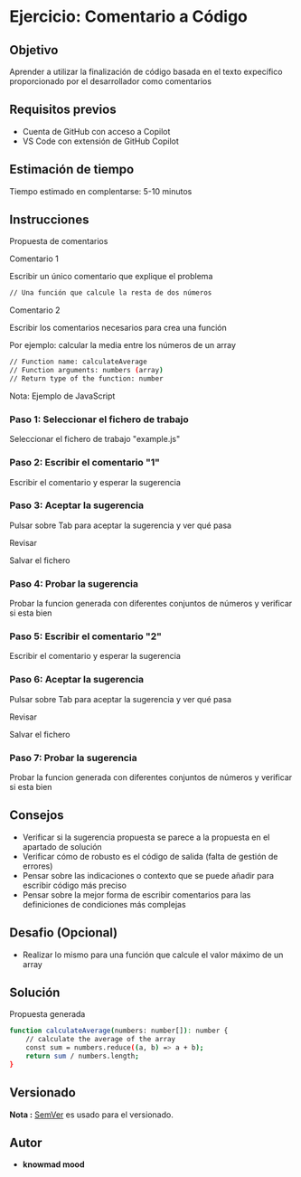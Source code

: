 # Ejercicio: Comentario a Código

## Objetivo

Aprender a utilizar la finalización de código basada en el texto expecífico proporcionado por el desarrollador como comentarios

## Requisitos previos

- Cuenta de GitHub con acceso a Copilot
- VS Code con extensión de GitHub Copilot

## Estimación de tiempo

Tiempo estimado en complentarse: 5-10 minutos

## Instrucciones

Propuesta de comentarios

Comentario 1

Escribir un único comentario que explique el problema

```bash
// Una función que calcule la resta de dos números
```

Comentario 2

Escribir los comentarios necesarios para crea una función

Por ejemplo: calcular la media entre los números de un array

```bash
// Function name: calculateAverage
// Function arguments: numbers (array)
// Return type of the function: number
```

Nota: Ejemplo de JavaScript

### Paso 1: Seleccionar el fichero de trabajo

Seleccionar el fichero de trabajo "example.js"

### Paso 2: Escribir el comentario "1"

Escribir el comentario y esperar la sugerencia

### Paso 3: Aceptar la sugerencia

Pulsar sobre Tab para aceptar la sugerencia y ver qué pasa

Revisar

Salvar el fichero

### Paso 4: Probar la sugerencia

Probar la funcion generada con diferentes conjuntos de números y verificar si esta bien

### Paso 5: Escribir el comentario "2"

Escribir el comentario y esperar la sugerencia

### Paso 6: Aceptar la sugerencia

Pulsar sobre Tab para aceptar la sugerencia y ver qué pasa

Revisar

Salvar el fichero

### Paso 7: Probar la sugerencia

Probar la funcion generada con diferentes conjuntos de números y verificar si esta bien

## Consejos

- Verificar si la sugerencia propuesta se parece a la propuesta en el apartado de solución
- Verificar cómo de robusto es el código de salida (falta de gestión de errores)
- Pensar sobre las indicaciones o contexto que se puede añadir para escribir código más preciso
- Pensar sobre la mejor forma de escribir comentarios para las definiciones de condiciones más complejas

## Desafio (Opcional)

- Realizar lo mismo para una función que calcule el valor máximo de un array

## Solución

Propuesta generada

```bash
function calculateAverage(numbers: number[]): number {
    // calculate the average of the array
    const sum = numbers.reduce((a, b) => a + b);
    return sum / numbers.length;
}
```

## Versionado

**Nota :** [SemVer](http://semver.org/) es usado para el versionado.

## Autor

* **knowmad mood**